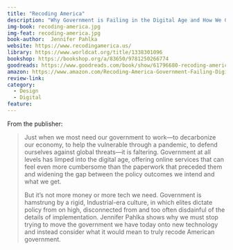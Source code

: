 ```yaml
---
title: "Recoding America"
description: "Why Government is Failing in the Digital Age and How We Can Do Better"
img-book: recoding-america.jpg
img-feat: recoding-america.jpg
book-author:  Jennifer Pahlka
website: https://www.recodingamerica.us/
library: https://www.worldcat.org/title/1338301096
bookshop: https://bookshop.org/a/83650/9781250266774
goodreads: https://www.goodreads.com/book/show/61796680-recoding-america
amazon: https://www.amazon.com/Recoding-America-Government-Failing-Digital/dp/1250266777/ref=sr_1_1?crid=3VAUGD1DFXLDF&keywords=recoding+america+jennifer+pahlka&qid=1694815296&sprefix=recodin%2Caps%2C208&sr=8-1
review-link: 
category:
  - Design
  - Digital
feature: 
---
```


From the publisher:

> Just when we most need our government to work—to decarbonize our economy, to help the vulnerable through a pandemic, to defend ourselves against global threats—it is faltering. Government at all levels has limped into the digital age, offering online services that can feel even more cumbersome than the paperwork that preceded them and widening the gap between the policy outcomes we intend and what we get.
> 
> But it’s not more money or more tech we need. Government is hamstrung by a rigid, Industrial-era culture, in which elites dictate policy from on high, disconnected from and too often disdainful of the details of implementation. Jennifer Pahlka shows why we must stop trying to move the government we have today onto new technology and instead consider what it would mean to truly recode American government.
